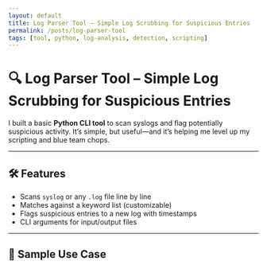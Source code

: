```yaml
---
layout: default
title: Log Parser Tool – Simple Log Scrubbing for Suspicious Entries
permalink: /posts/log-parser-tool
tags: [tool, python, log-analysis, detection, scripting]
---
```


# 🔍 Log Parser Tool – Simple Log Scrubbing for Suspicious Entries

I built a basic **Python CLI tool** to scan syslogs and flag potentially suspicious activity. It’s simple, but useful—and it’s helping me level up my scripting and blue team chops.

---

## 🛠️ Features

- Scans `syslog` or any `.log` file line by line
- Matches against a keyword list (customizable)
- Flags suspicious entries to a new log with timestamps
- CLI arguments for input/output files

---

## 🧪 Sample Use Case

